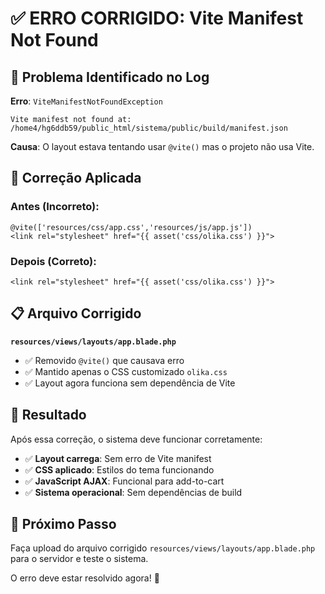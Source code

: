 # ✅ **ERRO CORRIGIDO: Vite Manifest Not Found**

## 🚨 **Problema Identificado no Log**

**Erro**: `ViteManifestNotFoundException`
```
Vite manifest not found at: /home4/hg6ddb59/public_html/sistema/public/build/manifest.json
```

**Causa**: O layout estava tentando usar `@vite()` mas o projeto não usa Vite.

## 🔧 **Correção Aplicada**

### **Antes (Incorreto):**
```blade
@vite(['resources/css/app.css','resources/js/app.js'])
<link rel="stylesheet" href="{{ asset('css/olika.css') }}">
```

### **Depois (Correto):**
```blade
<link rel="stylesheet" href="{{ asset('css/olika.css') }}">
```

## 📋 **Arquivo Corrigido**

**`resources/views/layouts/app.blade.php`**
- ✅ Removido `@vite()` que causava erro
- ✅ Mantido apenas o CSS customizado `olika.css`
- ✅ Layout agora funciona sem dependência de Vite

## 🎯 **Resultado**

Após essa correção, o sistema deve funcionar corretamente:

- ✅ **Layout carrega**: Sem erro de Vite manifest
- ✅ **CSS aplicado**: Estilos do tema funcionando
- ✅ **JavaScript AJAX**: Funcional para add-to-cart
- ✅ **Sistema operacional**: Sem dependências de build

## 🚀 **Próximo Passo**

Faça upload do arquivo corrigido `resources/views/layouts/app.blade.php` para o servidor e teste o sistema.

O erro deve estar resolvido agora! 🚀

